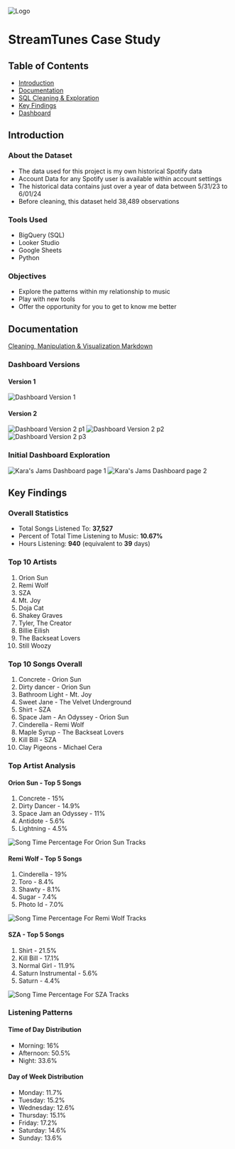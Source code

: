 
![*Logo*](https://github.com/karammulc/Karas-Jams-Case-Study/blob/main/Images/Karas%20Jam%20Logo.png) 

# StreamTunes Case Study

## Table of Contents
- [Introduction](#introduction)
- [Documentation](#documentation)
- [SQL Cleaning & Exploration](#sql-cleaning--exploration)
- [Key Findings](#key-findings)
- [Dashboard](#dashboard)

## Introduction

### About the Dataset
- The data used for this project is my own historical Spotify data 
- Account Data for any Spotify user is available within account settings
- The historical data contains just over a year of data between 5/31/23 to 6/01/24
- Before cleaning, this dataset held 38,489 observations

### Tools Used
- BigQuery (SQL)
- Looker Studio
- Google Sheets
- Python

### Objectives
- Explore the patterns within my relationship to music
- Play with new tools
- Offer the opportunity for you to get to know me better

## Documentation
[Cleaning, Manipulation & Visualization Markdown](https://github.com/karammulc/Karas-Jams-Case-Study/blob/main/Cleaning%20%26%20Exploration.md)

### Dashboard Versions
#### Version 1
![Dashboard Version 1](https://github.com/karammulc/Karas-Jams-Case-Study/blob/main/Images/Version%202.png)

#### Version 2
![Dashboard Version 2 p1](https://github.com/karammulc/Karas-Jams-Case-Study/blob/main/Images/Version%201%20P1.jpg)
![Dashboard Version 2 p2](https://github.com/karammulc/Karas-Jams-Case-Study/blob/main/Images/Version%201%20P1.jpg)
![Dashboard Version 2 p3](https://github.com/karammulc/Karas-Jams-Case-Study/blob/main/Images/Version%201%20P3.jpg)

### Initial Dashboard Exploration
![Kara's Jams Dashboard page 1](https://github.com/karammulc/Karas-Jams/blob/main/Images/Dashboard%20PG%201.png)
![Kara's Jams Dashboard page 2](https://github.com/karammulc/Karas-Jams/blob/main/Images/Dashboard%20PG%202.jpg)

## Key Findings

### Overall Statistics
- Total Songs Listened To: **37,527**
- Percent of Total Time Listening to Music: **10.67%**
- Hours Listening: **940** (equivalent to **39** days)

### Top 10 Artists
1. Orion Sun
2. Remi Wolf
3. SZA
4. Mt. Joy
5. Doja Cat
6. Shakey Graves
7. Tyler, The Creator
8. Billie Eilish 
9. The Backseat Lovers
10. Still Woozy

### Top 10 Songs Overall
1. Concrete - Orion Sun
2. Dirty dancer - Orion Sun
3. Bathroom Light - Mt. Joy
4. Sweet Jane - The Velvet Underground
5. Shirt - SZA
6. Space Jam - An Odyssey - Orion Sun
7. Cinderella - Remi Wolf
8. Maple Syrup - The Backseat Lovers
9. Kill Bill - SZA
10. Clay Pigeons - Michael Cera

### Top Artist Analysis

#### Orion Sun - Top 5 Songs
1. Concrete - 15%
2. Dirty Dancer - 14.9%
3. Space Jam an Odyssey - 11%
4. Antidote - 5.6%
5. Lightning - 4.5%

![Song Time Percentage For Orion Sun Tracks](https://github.com/karammulc/Karas-Jams/blob/main/Images/Song%20Time%20Percentage%20For%20Orion%20Sun%20Tracks.png)

#### Remi Wolf - Top 5 Songs
1. Cinderella - 19%
2. Toro - 8.4%
3. Shawty - 8.1%
4. Sugar - 7.4%
5. Photo Id - 7.0%

![Song Time Percentage For Remi Wolf Tracks](https://github.com/karammulc/Karas-Jams/blob/main/Images/Song%20Time%20Percentage%20For%20Remi%20Wolf%20Tracks.png)

#### SZA - Top 5 Songs
1. Shirt - 21.5%
2. Kill Bill - 17.1%
3. Normal Girl - 11.9%
4. Saturn Instrumental - 5.6%
5. Saturn - 4.4%

![Song Time Percentage For SZA Tracks](https://github.com/karammulc/Karas-Jams/blob/main/Images/Song%20Time%20Percentage%20For%20SZA%20Tracks.png)

### Listening Patterns

#### Time of Day Distribution
- Morning: 16%
- Afternoon: 50.5%
- Night: 33.6%

#### Day of Week Distribution
- Monday: 11.7%
- Tuesday: 15.2%
- Wednesday: 12.6%
- Thursday: 15.1%
- Friday: 17.2%
- Saturday: 14.6%
- Sunday: 13.6%

